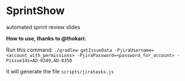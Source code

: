 # SprintShow
automated sprint review slides


**How to use, thanks to @thokari:**

Run this command:
`./gradlew getIssueData -PjiraUsername=<account_with_permissions> -PjiraPassword=<password_for_account> -PissueIds=AD-8349,AD-8350`

It will generate the file `scripts/jiratasks.js`